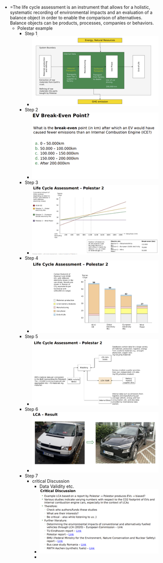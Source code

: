 - =The life cycle assessment is an instrument that allows for a holistic, systematic recording 
  of environmental impacts and an evaluation of a balance object in order to enable the 
  comparison of alternatives. Balance objects can be products, processes, companies or 
  behaviors.
	- Polestar example
		- Step 1
			- ![image.png](../assets/image_1658657939378_0.png)
		- Step 2
			- ![image.png](../assets/image_1658657956074_0.png)
		- Step 3
			- ![image.png](../assets/image_1658657974885_0.png)
		- Step 4
			- ![image.png](../assets/image_1658657990561_0.png)
		- Step 5
			- ![image.png](../assets/image_1658658008301_0.png)
		- Step 6
			- ![image.png](../assets/image_1658658024898_0.png)
		- Step 7
			- critical Discussion
				- Data Validity etc.
				- ![image.png](../assets/image_1658658073350_0.png)
				-